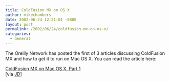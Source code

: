 ```yaml
---
title: ColdFusion MX on OS X
author: mikechambers
date: 2002-06-24 12:21:01 -0800
layout: post
permalink: /2002/06/24/coldfusion-mx-on-os-x/
categories:
  - General
---
```



The Oreilly Network has posted the first of 3 articles discussing ColdFusion MX and how to get it to run on Mac OS X. You can read the article here:<!--StartFragment -->

  
[ColdFusion MX on Mac OS X, Part 1][1]  
[via [JD][2]]

 [1]: http://www.oreillynet.com/lpt/a//javascript/2002/06/21/coldfusion_one.html
 [2]: http://jdmx.blogspot.com/